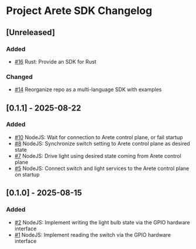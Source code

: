 # Project Arete SDK Changelog

## [Unreleased]
### Added
- [#16](https://github.com/project-arete/sdk/issues/16) Rust: Provide an SDK for Rust

### Changed
- [#14](https://github.com/project-arete/sdk/issues/14) Reorganize repo as a multi-language SDK with examples

## [0.1.1] - 2025-08-22
### Added
- [#10](https://github.com/project-arete/sdk/issues/10) NodeJS: Wait for connection to Arete control plane, or fail startup
- [#8](https://github.com/project-arete/sdk/issues/8) NodeJS: Synchronize switch setting to Arete control plane as desired state
- [#7](https://github.com/project-arete/sdk/issues/7) NodeJS: Drive light using desired state coming from Arete control plane
- [#5](https://github.com/project-arete/sdk/issues/5) NodeJS: Connect switch and light services to the Arete control plane on startup

## [0.1.0] - 2025-08-15
### Added
- [#2](https://github.com/project-arete/sdk/issues/2) NodeJS: Implement writing the light bulb state via the GPIO hardware interface
- [#1](https://github.com/project-arete/sdk/issues/1) NodeJS: Implement reading the switch via the GPIO hardware interface
